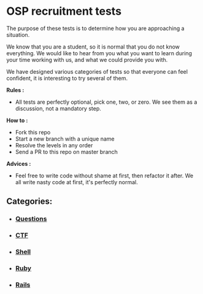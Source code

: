 # OSP recruitment tests
The purpose of these tests is to determine how you are approaching a situation. 

We know that you are a student, so it is normal that you do not know everything. We would like to hear from you what you want to learn during your time working with us, and what we could provide you with.

We have designed various categories of tests so that everyone can feel confident, it is interesting to try several of them. 

**Rules :**
* All tests are perfectly optional, pick one, two, or zero. We see them as a discussion, not a mandatory step.

**How to :**
* Fork this repo
* Start a new branch with a unique name
* Resolve the levels in any order
* Send a PR to this repo on master branch

**Advices :**
* Feel free to write code without shame at first, then refactor it after. We all write nasty code at first, it's perfectly normal.

## Categories: 
* ### [Questions](./questions/questions.md)
* ### [CTF](./CTF/ctf.md)
* ### [Shell](shell/Readme.md)
* ### [Ruby](./ruby/ruby.md)
* ### [Rails](./rails/rails.md)